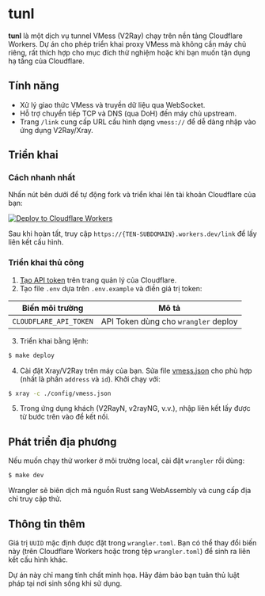 # tunl

**tunl** là một dịch vụ tunnel VMess (V2Ray) chạy trên nền tảng Cloudflare Workers. Dự án cho phép triển khai proxy VMess mà không cần máy chủ riêng, rất thích hợp cho mục đích thử nghiệm hoặc khi bạn muốn tận dụng hạ tầng của Cloudflare.

## Tính năng

- Xử lý giao thức VMess và truyền dữ liệu qua WebSocket.
- Hỗ trợ chuyển tiếp TCP và DNS (qua DoH) đến máy chủ upstream.
- Trang `/link` cung cấp URL cấu hình dạng `vmess://` để dễ dàng nhập vào ứng dụng V2Ray/Xray.

## Triển khai

### Cách nhanh nhất

Nhấn nút bên dưới để tự động fork và triển khai lên tài khoản Cloudflare của bạn:

[![Deploy to Cloudflare Workers](https://deploy.workers.cloudflare.com/button)](https://deploy.workers.cloudflare.com/?url=https://github.com/amiremohamadi/tunl)

Sau khi hoàn tất, truy cập `https://{TEN-SUBDOMAIN}.workers.dev/link` để lấy liên kết cấu hình.

### Triển khai thủ công

1. [Tạo API token](https://developers.cloudflare.com/fundamentals/api/get-started/create-token/) trên trang quản lý của Cloudflare.
2. Tạo file `.env` dựa trên `.env.example` và điền giá trị token:

| Biến môi trường       | Mô tả                                              |
|-----------------------|----------------------------------------------------|
| `CLOUDFLARE_API_TOKEN` | API Token dùng cho `wrangler` deploy               |

3. Triển khai bằng lệnh:

```sh
$ make deploy
```

4. Cài đặt Xray/V2Ray trên máy của bạn. Sửa file [vmess.json](./config/vmess.json) cho phù hợp (nhất là phần `address` và `id`). Khởi chạy với:

```sh
$ xray -c ./config/vmess.json
```

5. Trong ứng dụng khách (V2RayN, v2rayNG, v.v.), nhập liên kết lấy được từ bước trên vào để kết nối.

## Phát triển địa phương

Nếu muốn chạy thử worker ở môi trường local, cài đặt `wrangler` rồi dùng:

```sh
$ make dev
```

Wrangler sẽ biên dịch mã nguồn Rust sang WebAssembly và cung cấp địa chỉ truy cập thử.

## Thông tin thêm

Giá trị `UUID` mặc định được đặt trong `wrangler.toml`. Bạn có thể thay đổi biến này (trên Cloudflare Workers hoặc trong tệp `wrangler.toml`) để sinh ra liên kết cấu hình khác.

Dự án này chỉ mang tính chất minh họa. Hãy đảm bảo bạn tuân thủ luật pháp tại nơi sinh sống khi sử dụng.

